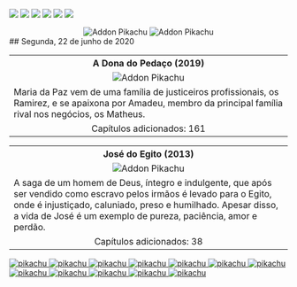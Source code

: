 <!--Copias não serão toleradas-->

 [![](https://tinyurl.com/ydcxhx7f)](http://bit.ly/repokachu) [![](https://tinyurl.com/ybaflaxt)](https://vkodi.net/repo/) [![](https://tinyurl.com/ybcutyjq)](http://bit.ly/zipikachu) [![](https://tinyurl.com/yckqgysp)](https://linktr.ee/addonpikachu) [![](https://tinyurl.com/ybja3588)](https://tinyurl.com/grupopikachu) [![](https://tinyurl.com/y83so6xr)](https://t.me/addonpikachu)  
  <div align="center"><img src="https://tinyurl.com/ydahh4kf" alt="Addon Pikachu"> <img src="https://tinyurl.com/y86yjky9" alt="Addon Pikachu"></div>
 ## Segunda, 22 de junho de 2020

<table style="width:100%"><tr><th><center> A Dona do Pedaço (2019) </center></th></tr>
<tr><td><div align="center"><img src="https://media-manager.noticiasaominuto.com.br/1920/1559576095/naom_5ce3dfb5aa30a.jpg?crop_params=eyJsYW5kc2NhcGUiOnsiY3JvcFdpZHRoIjo5NzUsImNyb3BIZWlnaHQiOjU3MywiY3JvcFgiOjEwLCJjcm9wWSI6NX19?fit=1920%2C1280&quality=100&strip=all&ssl=1" alt="Addon Pikachu"></div></td></tr>
<tr><td><justify>Maria da Paz vem de uma família de justiceiros profissionais, os Ramirez, e se apaixona por Amadeu, membro da principal família rival nos negócios, os Matheus.</justify></td></tr> 
<tr><td><center> Capítulos adicionados: 161 </center></td></tr></table>

<table style="width:100%"><tr><th><center> José do Egito (2013) </center></th></tr>
<tr><td><div align="center"><img src="https://i0.wp.com/recordeuropa.com/wp-content/uploads/2020/01/josecc81-do-egito-e23-spot_scruberthumbnail_0.jpg?fit=1920%2C1080&quality=100&strip=all&ssl=1?fit=1920%2C1280&quality=100&strip=all&ssl=1" alt="Addon Pikachu"></div></td></tr>
<tr><td><justify>A saga de um homem de Deus, íntegro e indulgente, que após ser vendido como escravo pelos irmãos é levado para o Egito, onde é injustiçado, caluniado, preso e humilhado. Apesar disso, a vida de José é um exemplo de pureza, paciência, amor e perdão.</justify></td></tr> 
<tr><td><center> Capítulos adicionados: 38 </center></td></tr></table>

 
 <a href="https://bit.ly/pikachufull">
<img src="https://tinyurl.com/y9zk36eq" alt="pikachu">
</a>
<a href="https://bit.ly/novidadedocs">
<img src="https://tinyurl.com/y9xs5l4t" alt="pikachu">
</a>
<a href="https://bit.ly/novidaDesenhos">
<img src="https://tinyurl.com/y73n4mmf" alt="pikachu">
</a>
<a href="https://bit.ly/novidadeinfantil">
<img src="https://tinyurl.com/y9pkjsed" alt="pikachu">
</a>
<a href="https://bit.ly/novidadesforno">
<img src="https://tinyurl.com/y8r3h7x2" alt="pikachu">
</a>
<a href="https://bit.ly/novidadeanimes">
<img src="https://tinyurl.com/y8tc5v56" alt="pikachu">
</a>
<a href="https://bit.ly/novidadeshows">
<img src="https://tinyurl.com/ybdjml82" alt="pikachu">
</a>
<a href="https://bit.ly/novidadeseries">
<img src="https://tinyurl.com/y8pbauft" alt="pikachu">
</a>
<a href="https://bit.ly/novidadesfilmes">
<img src="https://tinyurl.com/ydewsb4q" alt="pikachu">
</a>
<a href="https://bit.ly/novidadelives">
<img src="https://tinyurl.com/y8ehpr7u" alt="pikachu">
</a>
<a href="https://bit.ly/novidadeTV">
<img src="https://tinyurl.com/ydbcnj3f" alt="pikachu">
</a>
<a href="https://bit.ly/pikachufull">
<img src="https://tinyurl.com/y72vpx8n" alt="pikachu">
</a>


<!--Copias não serão toleradas-->
